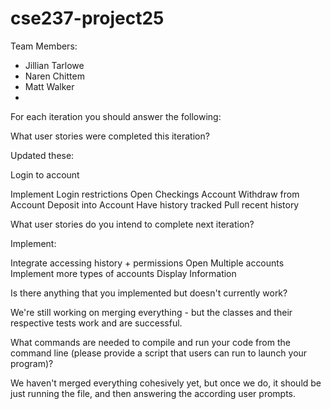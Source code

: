 # cse237-project25

Team Members:

* Jillian Tarlowe
* Naren Chittem
* Matt Walker
*

For each iteration you should answer the following:

What user stories were completed this iteration?

Updated these:

Login to account

Implement Login restrictions
Open Checkings Account
Withdraw from Account
Deposit into Account
Have history tracked
Pull recent history


What user stories do you intend to complete next iteration?

Implement:

Integrate accessing history + permissions
Open Multiple accounts 
Implement more types of accounts
Display Information



Is there anything that you implemented but doesn't currently work?

We're still working on merging everything - but the classes and their respective tests work and are successful.

What commands are needed to compile and run your code from the command line (please provide a script that users can run to launch your program)?


We haven't merged everything cohesively yet, but once we do, it should be just running the file, and then answering the according user prompts.
